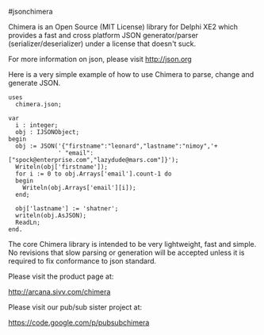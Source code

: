 #jsonchimera

Chimera is an Open Source (MIT License) library for Delphi XE2 which provides a fast and cross platform JSON generator/parser (serializer/deserializer) under a license that doesn't suck.

For more information on json, please visit http://json.org

Here is a very simple example of how to use Chimera to parse, change and generate JSON.

```
uses
  chimera.json;

var
  i : integer;
  obj : IJSONObject;
begin
  obj := JSON('{"firstname":"leonard","lastname":"nimoy",'+
              ' "email":["spock@enterprise.com","lazydude@mars.com"]}');
  Writeln(obj['firstname']);
  for i := 0 to obj.Arrays['email'].count-1 do
  begin
    Writeln(obj.Arrays['email'][i]);
  end;

  obj['lastname'] := 'shatner';
  writeln(obj.AsJSON);
  ReadLn;
end.
```
The core Chimera library is intended to be very lightweight, fast and simple. No revisions that slow parsing or generation will be accepted unless it is required to fix conformance to json standard.

Please visit the product page at:

http://arcana.sivv.com/chimera

Please visit our pub/sub sister project at:

https://code.google.com/p/pubsubchimera 

